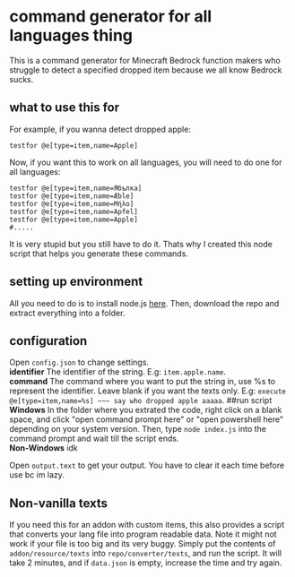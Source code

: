 # command generator for all languages thing
This is a command generator for Minecraft Bedrock function makers who struggle to detect a specified dropped item because we all know Bedrock sucks.
## what to use this for
For example, if you wanna detect dropped apple:
```mcfunction
testfor @e[type=item,name=Apple]
```
Now, if you want this to work on all languages, you will need to do one for all languages:
```mcfunction
testfor @e[type=item,name=Ябълка]
testfor @e[type=item,name=Æble]
testfor @e[type=item,name=Μήλο]
testfor @e[type=item,name=Apfel]
testfor @e[type=item,name=Apple]
#.....
```
It is very stupid but you still have to do it. Thats why I created this node script that helps you generate these commands.
## setting up environment
All you need to do is to install node.js [here](https://nodejs.org/zh-cn/). Then, download the repo and extract everything into a folder.  
## configuration
Open `config.json` to change settings.  
**identifier** The identifier of the string. E.g: `item.apple.name`.  
**command** The command where you want to put the string in, use %s to represent the identifier. Leave blank if you want the texts only. E.g: `execute @e[type=item,name=%s] ~~~ say who dropped apple aaaaa`.
##run script
**Windows** In the folder where you extrated the code, right click on a blank space, and click "open command prompt here" or "open powershell here" depending on your system version. Then, type `node index.js` into the command prompt and wait till the script ends.  
**Non-Windows** idk  
  
Open `output.text` to get your output. You have to clear it each time before use bc im lazy.
## Non-vanilla texts
If you need this for an addon with custom items, this also provides a script that converts your lang file into program readable data. Note it might not work if your file is too big and its very buggy. Simply put the contents of `addon/resource/texts` into `repo/converter/texts`, and run the script. It will take 2 minutes, and if `data.json` is empty, increase the time and try again.